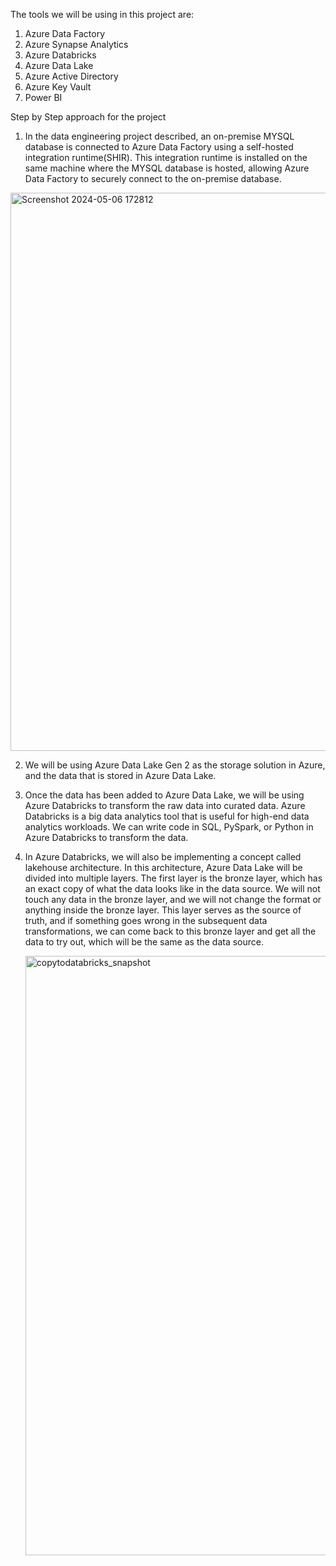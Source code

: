 The tools we will be using in this project are:

1) Azure Data Factory
2) Azure Synapse Analytics
3) Azure Databricks
4) Azure Data Lake
5) Azure Active Directory
6) Azure Key Vault
7) Power BI

Step by Step approach for the project

1. In the data engineering project described, an on-premise MYSQL database is connected to Azure Data Factory using a self-hosted integration runtime(SHIR). This integration runtime is installed on the same machine where the MYSQL database is hosted, allowing Azure Data Factory to securely connect to the on-premise database.


<img width="893" alt="Screenshot 2024-05-06 172812" src="https://github.com/Nikhil1998-Mogre/End-to-End-Relatime-Data-Engineering-project/assets/109106842/12886f64-8a2a-46cd-80a0-0518c70b7ee4">

2. We will be using Azure Data Lake Gen 2 as the storage solution in Azure, and the data that is stored in Azure Data Lake.

3. Once the data has been added to Azure Data Lake, we will be using Azure Databricks to transform the raw data into curated data. Azure Databricks is a big data analytics tool that is useful for high-end data analytics workloads. We can write code in SQL, PySpark, or Python in Azure Databricks to transform the data.

4. In Azure Databricks, we will also be implementing a concept called lakehouse architecture. In this architecture, Azure Data Lake will be divided into multiple layers. The first layer is the bronze layer, which has an exact copy of what the data looks like in the data source. We will not touch any data in the bronze layer, and we will not change the format or anything inside the bronze layer. This layer serves as the source of truth, and if something goes wrong in the subsequent data transformations, we can come back to this bronze layer and get all the data to try out, which will be the same as the data source.

   <img width="959" alt="copytodatabricks_snapshot" src="https://github.com/Nikhil1998-Mogre/End-to-End-Relatime-Data-Engineering-project/assets/109106842/eca52929-b0e2-4f27-9f34-852015bfcb7b">

